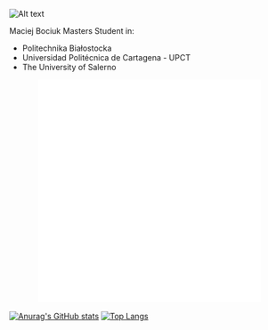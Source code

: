 ![Alt text](./circle.svg)

Maciej Bociuk
Masters Student in:
- Politechnika Białostocka
- Universidad Politécnica de Cartagena - UPCT
- The University of Salerno
<div align="center">
    <img src="example.svg" width="400" height="400" alt="css-in-readme">
</div>

[![Anurag's GitHub stats](https://github-readme-stats.vercel.app/api?username=me3eh&theme=midnight-purple&count_private=true)](https://github.com/anuraghazra/github-readme-stats)
[![Top Langs](https://github-readme-stats.vercel.app/api/top-langs/?username=me3eh&layout=compact&theme=midnight-purple)](https://github.com/anuraghazra/github-readme-stats)
